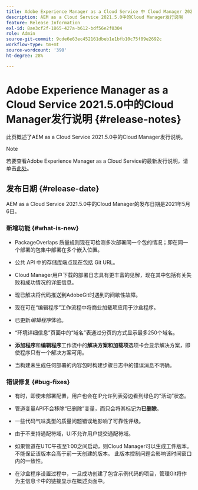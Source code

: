 ```yaml
---
title: Adobe Experience Manager as a Cloud Service 中 Cloud Manager 2021.5.0 的发行说明
description: AEM as a Cloud Service 2021.5.0中的Cloud Manager发行说明
feature: Release Information
exl-id: 8ae3cf2f-1865-427a-b612-bdf56e2f0304
role: Admin
source-git-commit: 9cde6e63ec452161dbeb1e1bfb10c75f89e2692c
workflow-type: tm+mt
source-wordcount: '390'
ht-degree: 28%

---
```


# Adobe Experience Manager as a Cloud Service 2021.5.0中的Cloud Manager发行说明 {#release-notes}

此页概述了AEM as a Cloud Service 2021.5.0中的Cloud Manager发行说明。

>[!NOTE]
>若要查看Adobe Experience Manager as a Cloud Service的最新发行说明，请单击[此处](https://experienceleague.adobe.com/zh-hans/docs/experience-manager-cloud-service/content/release-notes/release-notes/release-notes-current)。

## 发布日期 {#release-date}

AEM as a Cloud Service 2021.5.0中的Cloud Manager的发布日期是2021年5月6日。

### 新增功能 {#what-is-new}

* PackageOverlaps 质量规则现在可检测多次部署同一个包的情况；即在同一个部署的包集中部署在多个嵌入位置。

* 公共 API 中的存储库端点现在包括 Git URL。

* Cloud Manager用户下载的部署日志具有更丰富的见解，现在其中包括有关失败和成功情况的详细信息。

* 现已解决将代码推送到AdobeGit时遇到的间歇性故障。

* 现在可在“编辑程序”工作流程中将商业加载项应用于沙盒程序。

* 已更新&#x200B;*编辑程序*&#x200B;体验。

* “环境详细信息”页面中的“域名”表通过分页的方式显示最多250个域名。

* **添加程序**&#x200B;和&#x200B;**编辑程序**&#x200B;工作流中的&#x200B;**解决方案和加载项**&#x200B;选项卡会显示解决方案，即使程序只有一个解决方案可用。

* 当构建未生成任何部署的内容包时构建步骤日志中的错误消息不明确。

### 错误修复 {#bug-fixes}

* 有时，即使未部署配置，用户也会在IP允许列表旁边看到绿色的“活动”状态。

* 管道变量API不会移除“已删除”变量，而只会将其标记为&#x200B;**已删除**。

* 一些代码气味类型的质量问题错误地影响了可靠性评级。

* 由于不支持通配符域，UI不允许用户提交通配符域。

* 如果管道在UTC午夜至1:00之间启动，则Cloud Manager可以生成工件版本。 不能保证该版本会高于前一天创建的版本。 此版本控制问题会影响该时间窗口内的一致性。

* 在沙盒程序设置过程中，一旦成功创建了包含示例代码的项目，管理Git将作为主信息卡中的链接显示在概述页面中。
